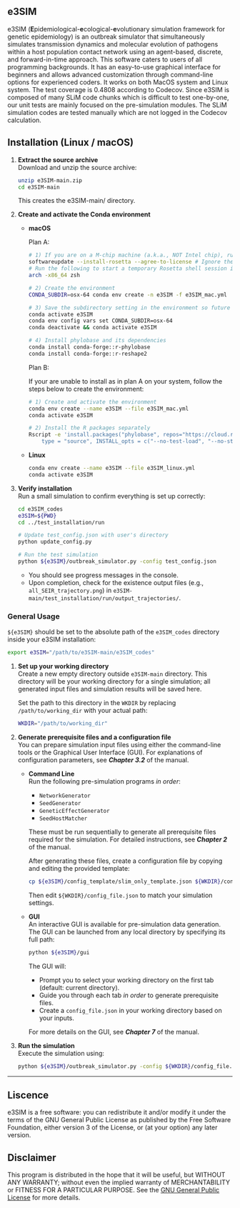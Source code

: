 ## $\textbf{e3SIM}$

$\text{e3SIM}$ (**E**pidemiological-**e**cological-**e**volutionary simulation framework for genetic epidemiology) is an outbreak simulator that simultaneously simulates transmission dynamics and molecular evolution of pathogens within a host population contact network using an agent-based, discrete, and forward-in-time approach. This software caters to users of all programming backgrounds. It has an easy-to-use graphical interface for beginners and allows advanced customization through command-line options for experienced coders. It works on both MacOS system and Linux system.
The test coverage is 0.4808 according to Codecov. Since $\text{e3SIM}$ is composed of many SLiM code chunks which is difficult to test one-by-one, our unit tests are mainly focused on the pre-simulation modules. The SLiM simulation codes are tested manually which are not logged in the Codecov calculation.

## Installation (Linux / macOS)

1. **Extract the source archive** \
    Download and unzip the source archive:
    
    ```sh
    unzip e3SIM-main.zip
    cd e3SIM-main
    ```
    This creates the e3SIM-main/ directory.
    

2. **Create and activate the Conda environment** 

    - **macOS**
        
        Plan A:

        ```sh
        # 1) If you are on a M-chip machine (a.k.a., NOT Intel chip), run the following to install the emulator for x86_64 conda environment
        softwareupdate --install-rosetta --agree-to-license # Ignore the 'Installing Rosetta 2 on this system is not supported.' output if it occurs
        # Run the following to start a temporary Rosetta shell session inside your existing terminal
        arch -x86_64 zsh

        # 2) Create the environment
        CONDA_SUBDIR=osx-64 conda env create -n e3SIM -f e3SIM_mac.yml

        # 3) Save the subdirectory setting in the environment so future installs use osx-64
        conda activate e3SIM
        conda env config vars set CONDA_SUBDIR=osx-64
        conda deactivate && conda activate e3SIM

        # 4) Install phylobase and its dependencies
        conda install conda-forge::r-phylobase
        conda install conda-forge::r-reshape2
        ```
        Plan B:

        If your are unable to install as in plan A on your system, follow the steps below to create the environment:

        ```sh
        # 1) Create and activate the environment
        conda env create --name e3SIM --file e3SIM_mac.yml
        conda activate e3SIM

        # 2) Install the R packages separately
        Rscript -e 'install.packages("phylobase", repos="https://cloud.r-project.org", 
            type = "source", INSTALL_opts = c("--no-test-load", "--no-staged-install", "--no-byte-compile"))
        ```
    
    - **Linux**
        ```sh
        conda env create --name e3SIM --file e3SIM_linux.yml
        conda activate e3SIM
        ```



3. **Verify installation** \
Run a small simulation to confirm everything is set up correctly:

    ```sh
    cd e3SIM_codes
    e3SIM=${PWD}
    cd ../test_installation/run
    
    # Update test_config.json with user's directory
    python update_config.py 
    
    # Run the test simulation
    python ${e3SIM}/outbreak_simulator.py -config test_config.json  
    ```
        
    - You should see progress messages in the console.
    - Upon completion, check for the existence output files (e.g., `all_SEIR_trajectory.png`) in `e3SIM-main/test_installation/run/output_trajectories/`.



### General Usage
`${e3SIM}` should be set to the absolute path of the `e3SIM_codes` directory inside your e3SIM installation:

```sh
export e3SIM="/path/to/e3SIM-main/e3SIM_codes"
```


1. **Set up your working directory** \
    Create a new empty directory outside `e3SIM-main` directory. This directory will be your working directory for a single simulation; all generated input files and simulation results will be saved here. 

    Set the path to this directory in the `WKDIR` by replacing `/path/to/working_dir` with your actual path:

    ```sh
    WKDIR="/path/to/working_dir"
    ```

2. **Generate prerequisite files and a configuration file** \
    You can prepare simulation input files using either the command-line tools or the Graphical User Interface (GUI). For explanations of configuration parameters, see ***Chapter 3.2*** of the manual.

    - **Command Line** \
        Run the following pre-simulation programs *in order*:
        
        - `NetworkGenerator`
        - `SeedGenerator`
        - `GeneticEffectGenerator`
        - `SeedHostMatcher`
    
        These must be run sequentially to generate all prerequisite files required for the simulation. For detailed instructions, see ***Chapter 2*** of the manual.

        After generating these files, create a configuration file by copying and editing the provided template:
        
        ```sh
        cp ${e3SIM}/config_template/slim_only_template.json ${WKDIR}/config_file.json
        ```
  
        Then edit `${WKDIR}/config_file.json` to match your simulation settings.


    - **GUI** \
        An interactive GUI is available for pre-simulation data generation. The GUI can be launched from any local directory by specifying its full path: 
    
        ```sh
        python ${e3SIM}/gui
        ```
        
        The GUI will:
        - Prompt you to select your working directory on the first tab (default: current directory).
        - Guide you through each tab *in order* to generate prerequisite files.
        - Create a `config_file.json` in your working directory based on your inputs.

        For more details on the GUI, see ***Chapter 7*** of the manual. 
    

3. **Run the simulation** \
    Execute the simulation using:

    ```sh
    python ${e3SIM}/outbreak_simulator.py -config ${WKDIR}/config_file.json
    ```


---


## Liscence
$\text{e3SIM}$ is a free software: you can redistribute it and/or modify
it under the terms of the GNU General Public License as published by
the Free Software Foundation, either version 3 of the License, or
(at your option) any later version.

## Disclaimer
This program is distributed in the hope that it will be useful,
but WITHOUT ANY WARRANTY; without even the implied warranty of
MERCHANTABILITY or FITNESS FOR A PARTICULAR PURPOSE.  See the
[GNU General Public License](\url{http://www.gnu.org/licenses/}) for more details.